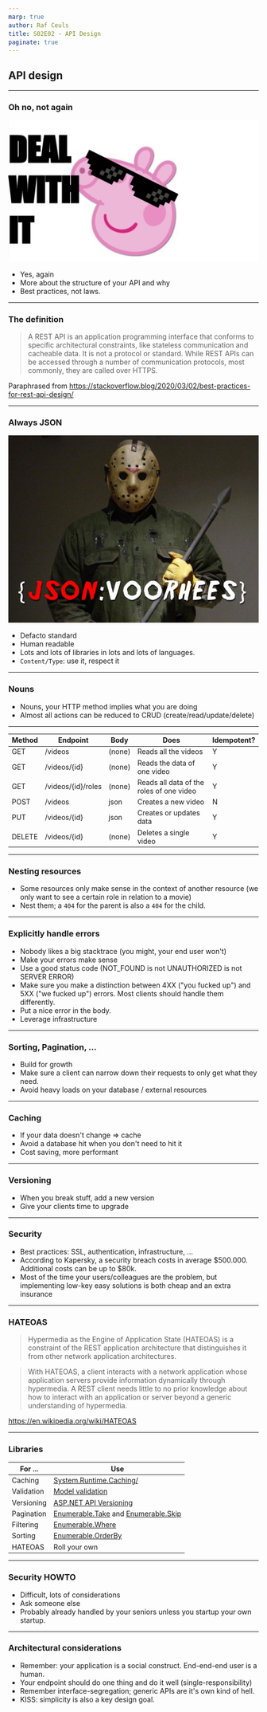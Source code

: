 ```yaml
---
marp: true
author: Raf Ceuls
title: S02E02 - API Design
paginate: true
---
```


## API design

---

### Oh no, not again

![bg left 70%](./images/se02e02/gF4SJw82_400x400.jpeg)

- Yes, again
- More about the structure of your API and why
- Best practices, not laws.

---

### The definition

> A REST API is an application programming interface that conforms to specific architectural constraints, like stateless communication and cacheable data. It is not a protocol or standard. While REST APIs can be accessed through a number of communication protocols, most commonly, they are called over HTTPS.

Paraphrased from <https://stackoverflow.blog/2020/03/02/best-practices-for-rest-api-design/>

---

### Always JSON

![bg left 100%](./images/se02e02/json.jpg)

- Defacto standard
- Human readable
- Lots and lots of libraries in lots and lots of languages.
- `Content/Type`: use it, respect it

---

### Nouns

- Nouns, your HTTP method implies what you are doing
- Almost all actions can be reduced to CRUD (create/read/update/delete)

---

| Method | Endpoint           | Body   | Does                                     | Idempotent? |
| ------ | ------------------ | ------ | ---------------------------------------- | ----------- |
| GET    | /videos            | (none) | Reads all the videos                     | Y           |
| GET    | /videos/{id}       | (none) | Reads the data of one video              | Y           |
| GET    | /videos/{id}/roles | (none) | Reads all data of the roles of one video | Y           |
| POST   | /videos            | json   | Creates a new video                      | N           |
| PUT    | /videos/{id}       | json   | Creates or updates data                  | Y           |
| DELETE | /videos/{id}       | (none) | Deletes a single video                   | Y           |

---

### Nesting resources

- Some resources only make sense in the context of another resource (we only want to see a certain role in relation to a movie)
- Nest them; a `404` for the parent is also a `404` for the child.

---

### Explicitly handle errors

- Nobody likes a big stacktrace (you might, your end user won't)
- Make your errors make sense
- Use a good status code (NOT_FOUND is not UNAUTHORIZED is not SERVER ERROR)
- Make sure you make a distinction between 4XX ("you fucked up") and 5XX ("we fucked up") errors. Most clients should handle them differently.
- Put a nice error in the body.
- Leverage infrastructure

---

### Sorting, Pagination, ...

- Build for growth
- Make sure a client can narrow down their requests to only get what they need.
- Avoid heavy loads on your database / external resources

---

### Caching

- If your data doesn't change => cache
- Avoid a database hit when you don't need to hit it
- Cost saving, more performant

---

### Versioning

- When you break stuff, add a new version
- Give your clients time to upgrade

---

### Security

- Best practices: SSL, authentication, infrastructure, ...
- According to Kapersky, a security breach costs in average $500.000. Additional costs can be up to $80k.
- Most of the time your users/colleagues are the problem, but implementing low-key easy solutions is both cheap and an extra insurance

---

### HATEOAS

> Hypermedia as the Engine of Application State (HATEOAS) is a constraint of the REST application architecture that distinguishes it from other network application architectures.

> With HATEOAS, a client interacts with a network application whose application servers provide information dynamically through hypermedia. A REST client needs little to no prior knowledge about how to interact with an application or server beyond a generic understanding of hypermedia.

<https://en.wikipedia.org/wiki/HATEOAS>

---

### Libraries

| For ...    | Use                                                                                                                                                                                                                 |
| ---------- | ------------------------------------------------------------------------------------------------------------------------------------------------------------------------------------------------------------------- |
| Caching    | [System.Runtime.Caching/](https://docs.microsoft.com/en-us/aspnet/core/performance/caching/memory?view=aspnetcore-6.0)                                                                                              |
| Validation | [Model validation](https://thecodeblogger.com/2021/06/03/model-validation-attributes-in-net-core-web-apis/)                                                                                                         |
| Versioning | [ASP.NET API Versioning](https://github.com/dotnet/aspnet-api-versioning/wiki/New-Services-Quick-Start#aspnet-core)                                                                                                 |
| Pagination | [Enumerable.Take](https://docs.microsoft.com/en-us/dotnet/api/system.linq.enumerable.take?view=net-6.0) and [Enumerable.Skip](https://docs.microsoft.com/en-us/dotnet/api/system.linq.enumerable.skip?view=net-6.0) |
| Filtering  | [Enumerable.Where](https://docs.microsoft.com/en-us/dotnet/api/system.linq.enumerable.where?view=net-6.0)                                                                                                           |
| Sorting    | [Enumerable.OrderBy](https://docs.microsoft.com/en-us/dotnet/api/system.linq.enumerable.orderby?view=net-6.0)                                                                                                       |
| HATEOAS    | Roll your own                                                                                                                                                                                                       |

---

### Security HOWTO

- Difficult, lots of considerations
- Ask someone else
- Probably already handled by your seniors unless you startup your own startup.

---

### Architectural considerations

- Remember: your application is a social construct. End-end-end user is a human.
- Your endpoint should do one thing and do it well (single-responsibility)
- Remember interface-segregation; generic APIs are it's own kind of hell.
- KISS: simplicity is also a key design goal.
